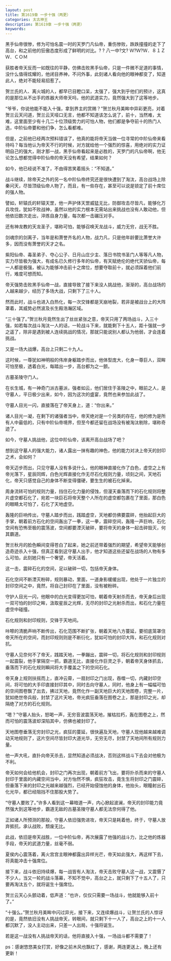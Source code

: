 ```yaml
---
layout: post
title: 第1619章 一步十强（两更）
categories: 太古神王
description: 第1619章 一步十强（两更）
keywords:
---
```


黑手仙帝很惨，修为可怕名震一时的天罗门凡仙帝，重伤惨败，跌跌撞撞的走下了高台，和之前他的狂傲态度形成了鲜明的对比。? ? 八一中?文? Ｗ?Ｗ?Ｗ．８１ＺＷ．ＣＯＭ

获胜者帝天反而一如既往的平静，仿佛击败黑手仙帝，只是一件微不足道的事情，没什么值得炫耀的，他闭目养神，不问外事，此刻诸人看向他的眼神都变了，知道此人，绝对不能轻易招惹了。

贺兰氏的人、离火城的人，都早已目瞪口呆，太强了，强大到乎他们的预计，这真的是那位从不出手的炼器大师帝天吗，他的武道实力，竟然强大到了这等地步。

“爷爷，你说他能不能入十强，拿到界主的赏赐？”贺兰秋月美眸中异彩更亮，对着贺兰云天问道，贺兰云天哑口无言，他都不知道该怎么说了，前十，当然难，太难，这里面至少有十几二十位顶级势力的可怕人物，他们都是争夺前十的热门人选，中阶仙帝要和他们争，怎么看都难。

但是，之前他已经两次预料错误了，他真的能将帝天当做一位寻常的中阶仙帝来看待吗？每当他认为帝天不行的时候，对方就给他一个强烈的惊喜，用绝对的实力证明自己的强大，刚才那一战，黑手仙帝看起来是必胜的，天罗门的凡仙帝啊，他无论怎么想都觉得中阶仙帝的帝天没有希望，结果如何？

如今，他已经说不准了，不由得苦笑着摇头：“不知道。”

战斗继续，除帝天之外的另一名中阶仙帝终究还是很快遭到了淘汰，高台战场上除秦问天，尽皆顶级仙帝人物了，而且，有一些存在，甚至可以说是锁定了前十席位的强人物。

譬如，轩辕氏的轩辕天罡，他一声护体天罡威猛无比，防御攻击尽皆凡，能够化万兵攻伐，犹如不败战神，虽然以他的实力根本无需站出来挑战也没有人敢动他，但他依旧数次走出，淬炼自身力量，每次都一击碾压对手。

还有神龙教的天龙圣子，堪称可怕，能够召唤天龙战斗，威力无穷，战无不胜。

剑魂宗的剑离子，当年是和萧誉齐名的人物，战力凡，只是他年龄要比萧誉大许多，因而没有萧誉的天才之名。

紫阳仙帝、毒圣弟子、夺心公子、日月山庄少主、落日书院书圣门人等等凡人物，实力尽皆极为强大，有成名已久修行多年的仙帝，有天赋绝伦的绝代天骄仙帝，每一人都是极强，被认为能够冲击前十之席位，想要夺取前十，就必须踩着他们前行，难度可想而知。

帝天强势击败黑手仙帝一战，直接导致了接下来没人挑战他，渐渐的，高台战场的人越来越少，经历了多场大战，只剩下了三十人。

然而此时，战斗也进入白热化，每一次交锋都是天崩地裂，若非是被战台上的大阵罩着，其威势必然波及长生殿浩瀚区域。

“三十强了。”贺兰秋月竟然生出了丝丝紧张之意，帝天只用了两场战斗，入三十强，如若每次战斗淘汰一人的话，一轮战斗下来，就能剩下十五人，距十强就一步之遥了，除非是遇到被人连续挑战的情况，那就只能说别人都认为他弱，才会连着挑战。

又是一场大战爆，高台上只剩二十九人。

这时候，一尊犹如神明般的伟岸身躯踏步而出，他体型庞大，化身一尊巨人，双眸可怕至极，透着白光，每踏出一步，高台都为之一颤。

古墓圣陵守门人。

在长生城，有一神奇门派古墓派，强者如云，他们居住于圣陵之中，眼前之人，是守墓人，平日极少出来，如今，因为这次的盛宴，竟然也来参加此战了。

守墓人目光一闪，直接落在了帝天身上，道：“你出来。”

诸人目光一凝，在剩下的诸强者当中，帝天绝对是一个另类的存在，他的修为是所有人中最低的，只有中阶仙帝境界，但至今都还留在战场没有被淘汰剔除，堪称奇迹了。

如今，守墓人挑战他，这位中阶仙帝，该离开高台战场了吧？

想到这守墓人的强大能力，诸人露出一抹有趣的神色，他的能力对决上帝天的封印之术，会如何？

帝天迈步而出，只见守墓人没有多说什么，他的眼神直接化作了白色，虚空之上有帝光落下，星辰同辉，白色光辉直接化作无尽石化规则力量，顷刻之间，天地石化，帝天只感觉自己的身体不断变得僵硬，要生生的被石化掉来。

周身流转可怕的规则力量，挡住石化力量的侵蚀，但漫天垂落而下的石化规则将整片虚空都石化了，宛若一块巨石将帝天整个人所在的虚空都包裹在了里面，那白色的眼睛太可怕了，石化了天地虚空。

轰隆的巨响传出，守墓人踏步而出，践踏虚空，天地都仿佛要震碎，他抬起巨大的手掌，朝着前方石化的空间轰出了一拳，这一拳，震碎空间，轰隆一声巨响，石化空间有恐怖至极的震荡波，空间都要湮灭破碎，要将帝天的身体一起击碎毁灭，何其霸道。

贺兰秋月的脸色瞬间变得苍白了起来，她之前还带着强烈的期望，希望帝天能够创造奇迹杀入十强，但真正看到这守墓人出手，他才知道这些还留在战场的人物有多么可怕，此刻她只有一个奢望，帝天活着。

这一击，震碎石化的空间，足以破碎一切，包括帝天身体。

石化空间不断湮灭粉碎，规则暴动，里面，一道身影缓缓出现，他处于一片独立的封印空间之中，竟然，将自己封印在了里面，没有被粉碎。

守护人目光一闪，他眼中的白光变得更加可怕，朝着帝天射杀而去，帝天身后出现一双可怕的封印之眸，汲取星辰之光辉，无尽的封印之光射杀而出，和石化力量在虚空中碰撞。

石化规则和封印规则，交锋于天地间。

咔嚓的清脆声响不断传出，石化范围不断扩张，朝着天地八方蔓延，要彻底笼罩住帝天所在的空间，而封印规则则是不断衍化，犹如可怕的封印大阵，和石化规则对抗。

守墓人见奈何不了帝天，践踏天地，一拳蹦出，震碎一切，将石化规则和封印规则一起震裂，他手掌隔空一抓，霸道无比，直接化作巨灵之手，朝着帝天身体抓去，垂落而下的石化规则瞬间将大手覆盖之下的空间石化。

帝天身上规则扶摇而上，直冲云霄，一扇封印之门出现，吞噬一切，内藏封印空间，将可怕的大手印直接封印其中，同时击向守墓人，同时，他身上有一幅幅可怕的空间图卷飘了出去，拂过天地，竟然化作一副天地巨大的天地图卷，完整一片，犹如绝世帝兵般，封禁了这片天地，帝光疯狂垂落在图卷之上，那是封印之光，却隔绝了对方的石化规则。

“嗯？”守墓人抬头，怒喝一声，无穷音波震荡天地，摧枯拉朽，轰在图卷之上，然而可怕的震荡波却深陷其中，仿佛也被封印了。

天地图卷垂落无穷封印之光，疯狂的蔓延，很快遍及天地，守墓人现他越来越难调动天地规则了，这片空间尽皆封印大道光华，无穷无尽，封禁了天地间所有规则力量。

他一声大吼，直扑向帝天杀去，显然知道必须战决，否则这样战斗下去会对他极为不利。

帝天如何会给他机会，封印之门再次出现，朝着前方飞出，要将扑杀而来的守墓人封印于里面的内藏空间当中，对方怡然不惧，疯狂攻击，竟生生将封印之门震碎，但垂落下来的封印之光越来越强烈，已经开始侵蚀他的身体，他抬头，眼瞳射出石化光华，都已经阻挡不住那股大势了。

“守墓人要败了。”许多人看到这一幕暗道一声，内心掀起波澜，帝天的封印能力竟然强大到这等地步，霸道无敌的古墓圣陵守墓人都无法奈何得了他。

正如诸人所预测的那般，守墓人依旧强势进攻，帝天只是耗着他，终于，守墓人放弃抵抗，承认战败，颓废无比。

此战，依旧是帝天战胜，一位中阶仙帝，再次展露了他强的战斗力，比之他的炼器手段，帝天的武道力量，丝毫不弱。

夏侯内心震荡着，离火宫宫主眼神都露出异样光芒，帝天如此强大，再这样下去，将真能冲击十强席位。

接下来，战斗依旧持续爆，每一战皆有人淘汰，帝天击败守墓人这一战，又震慑了不少人，当又一轮的战斗落幕，不知不觉中，高台之上，就只剩下了十五人了，只要再淘汰五个，就将诞生十强席位。

贺兰云天心头颤动着，低声道：“也许，仅仅只需要一场战斗，他就能够入前十了。”

“十强么。”贺兰秋月美眸中闪过异光，接下来，又连续爆战斗，让贺兰氏的人惊讶的是，竟然依旧没有人挑战帝天，转眼间，就只剩下十一人了，高台之上的十一人都沉默了，没人主动出来，只差一人出局，十强将诞生。

若是这一战没有人挑战帝天的话，他将直接入十强，一场战斗都不需要了！

ps：感谢悠悠美女打赏，好像之前木风也飘红了，感谢，两连更送上，晚上还有更新！
